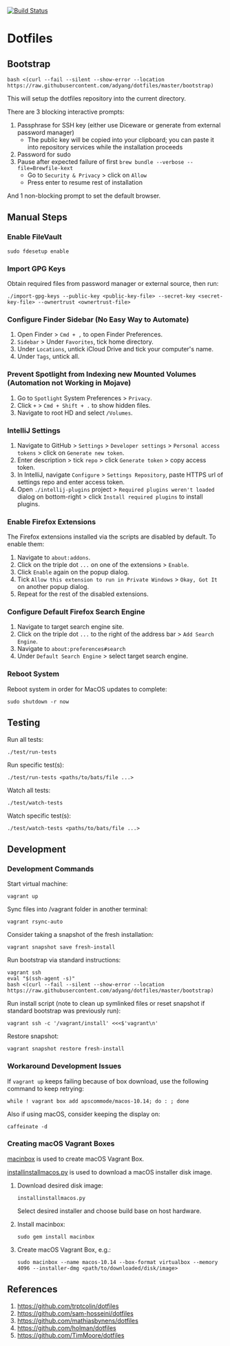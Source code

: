 [![Build Status](https://travis-ci.org/adyang/dotfiles.svg?branch=master)](https://travis-ci.org/adyang/dotfiles)

# Dotfiles

## Bootstrap
```console
bash <(curl --fail --silent --show-error --location https://raw.githubusercontent.com/adyang/dotfiles/master/bootstrap)
```
This will setup the dotfiles repository into the current directory.

There are 3 blocking interactive prompts:
1. Passphrase for SSH key (either use Diceware or generate from external password manager)
    - The public key will be copied into your clipboard; you can paste it into repository services while the installation proceeds
2. Password for sudo
3. Pause after expected failure of first `brew bundle --verbose --file=Brewfile-kext`
    - Go to `Security & Privacy` > click on `Allow`
    - Press enter to resume rest of installation

And 1 non-blocking prompt to set the default browser.

## Manual Steps
### Enable FileVault
```console
sudo fdesetup enable
```

### Import GPG Keys
Obtain required files from password manager or external source, then run:
```console
./import-gpg-keys --public-key <public-key-file> --secret-key <secret-key-file> --ownertrust <ownertrust-file>
```

### Configure Finder Sidebar (No Easy Way to Automate)
1. Open Finder > `Cmd + ,` to open Finder Preferences.
2. `Sidebar` > Under `Favorites`, tick home directory.
3. Under `Locations`, untick iCloud Drive and tick your computer's name.
4. Under `Tags`, untick all.

### Prevent Spotlight from Indexing new Mounted Volumes (Automation not Working in Mojave)
1. Go to `Spotlight` System Preferences > `Privacy`.
2. Click `+` > `Cmd + Shift + .` to show hidden files.
3. Navigate to root HD and select `/Volumes`.

### IntelliJ Settings
1. Navigate to GitHub > `Settings` > `Developer settings` > `Personal access tokens` > click on `Generate new token`.
2. Enter description > tick `repo` > click `Generate token` > copy access token.
3. In IntelliJ, navigate `Configure` > `Settings Repository`, paste HTTPS url of settings repo and enter access token.
4. Open `./intellij-plugins` project > `Required plugins weren't loaded` dialog on bottom-right > click `Install required plugins` to install plugins.

### Enable Firefox Extensions
The Firefox extensions installed via the scripts are disabled by default. To enable them:
1. Navigate to `about:addons`.
2. Click on the triple dot `...` on one of the extensions > `Enable`.
3. Click `Enable` again on the popup dialog.
4. Tick `Allow this extension to run in Private Windows` > `Okay, Got It` on another popup dialog.
5. Repeat for the rest of the disabled extensions.

### Configure Default Firefox Search Engine
1. Navigate to target search engine site.
2. Click on the triple dot `...` to the right of the address bar > `Add Search Engine`.
3. Navigate to `about:preferences#search`
4. Under `Default Search Engine` > select target search engine.

### Reboot System
Reboot system in order for MacOS updates to complete:
```console
sudo shutdown -r now
```

## Testing
Run all tests:
```console
./test/run-tests
```
Run specific test(s):
```console
./test/run-tests <paths/to/bats/file ...>
```
Watch all tests:
```console
./test/watch-tests
```
Watch specific test(s):
```console
./test/watch-tests <paths/to/bats/file ...>
```

## Development
### Development Commands
Start virtual machine:
```console
vagrant up
```
Sync files into /vagrant folder in another terminal:
```console
vagrant rsync-auto
```
Consider taking a snapshot of the fresh installation:
```console
vagrant snapshot save fresh-install
```
Run bootstrap via standard instructions:
```console
vagrant ssh
eval "$(ssh-agent -s)"
bash <(curl --fail --silent --show-error --location https://raw.githubusercontent.com/adyang/dotfiles/master/bootstrap)
```
Run install script (note to clean up symlinked files or reset snapshot if standard bootstrap was previously run):
```console
vagrant ssh -c '/vagrant/install' <<<$'vagrant\n'
```
Restore snapshot:
```console
vagrant snapshot restore fresh-install
```

### Workaround Development Issues
If `vagrant up` keeps failing because of box download, use the following command to keep retrying:
```console
while ! vagrant box add apscommode/macos-10.14; do : ; done
```
Also if using macOS, consider keeping the display on:
```console
caffeinate -d
```

### Creating macOS Vagrant Boxes
[macinbox](https://github.com/bacongravy/macinbox) is used to create macOS Vagrant Box.

[installinstallmacos.py](https://github.com/munki/macadmin-scripts/blob/master/installinstallmacos.py) is used to download a macOS installer disk image.

1. Download desired disk image:
    ```console
    installinstallmacos.py
    ```
    Select desired installer and choose build base on host hardware.

2. Install macinbox:
    ```console
    sudo gem install macinbox
    ```

3. Create macOS Vagrant Box, e.g.:
    ```console
    sudo macinbox --name macos-10.14 --box-format virtualbox --memory 4096 --installer-dmg <path/to/downloaded/disk/image>
    ```

## References
1. https://github.com/trptcolin/dotfiles
2. https://github.com/sam-hosseini/dotfiles
3. https://github.com/mathiasbynens/dotfiles
4. https://github.com/holman/dotfiles
5. https://github.com/TimMoore/dotfiles
